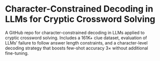 # Character-Constrained Decoding in LLMs for Cryptic Crossword Solving
A GitHub repo for character-constrained decoding in LLMs applied to cryptic crossword solving. Includes a 161K+ clue dataset, evaluation of LLMs’ failure to follow answer length constraints, and a character-level decoding strategy that boosts few-shot accuracy 3× without additional fine-tuning.
